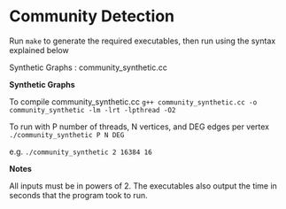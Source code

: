 Community Detection
=======================

Run ```make``` to generate the required executables, then run using the syntax explained below

Synthetic Graphs : community_synthetic.cc

**Synthetic Graphs**

To compile community_synthetic.cc
    ```g++ community_synthetic.cc -o community_synthetic -lm -lrt -lpthread -O2```
  
To run with P number of threads, N vertices, and DEG edges per vertex
    ```./community_synthetic P N DEG```

e.g.
    ```./community_synthetic 2 16384 16```

**Notes**

All inputs must be in powers of 2.
The executables also output the time in seconds that the program took to run.
